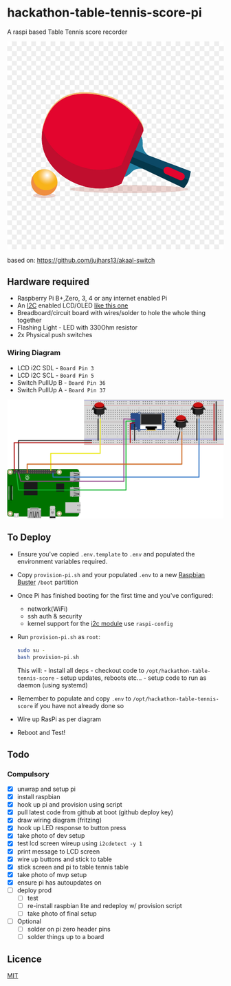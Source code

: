 # hackathon-table-tennis-score-pi
A raspi based Table Tennis score recorder

![](docs/logo.png)

based on: https://github.com/jujhars13/akaal-switch

## Hardware required

- Raspberry Pi B+,Zero, 3, 4 or any internet enabled Pi
- An [I2C](https://i2c.info/) enabled LCD/OLED [like this one](https://www.amazon.co.uk/gp/product/B07PWWTB94/ref=ppx_yo_dt_b_asin_title_o00_s00?ie=UTF8&psc=1)
- Breadboard/circuit board with wires/solder to hole the whole thing together
- Flashing Light - LED with 330Ohm resistor
- 2x Physical push switches

### Wiring Diagram

- LCD i2C SDL - `Board Pin 3`
- LCD i2C SCL - `Board Pin 5`
- Switch PullUp B - `Board Pin 36`
- Switch PullUp A - `Board Pin 37`

![wiring-diagram](docs/diagram_bb.svg)

## To Deploy

- Ensure you've copied `.env.template` to `.env` and populated the environment variables required.
- Copy `provision-pi.sh` and your populated `.env` to a new [Raspbian Buster](https://www.raspberrypi.org/downloads/raspbian/) `/boot` partition
- Once Pi has finished booting for the first time and you've configured:
  - network(WiFi)
  - ssh auth & security
  - kernel support for the [i2c module](https://learn.adafruit.com/adafruits-raspberry-pi-lesson-4-gpio-setup/configuring-i2c) use `raspi-config`
- Run `provision-pi.sh` as `root`:

  ```bash
  sudo su -
  bash provision-pi.sh
  ```

  This will:
      - Install all deps
      - checkout code to `/opt/hackathon-table-tennis-score`
      - setup updates, reboots etc...
      - setup code to run as daemon (using systemd)
- Remember to populate and copy `.env` to `/opt/hackathon-table-tennis-score` if you have not already done so
- Wire up RasPi as per diagram
- Reboot and Test!

## Todo

### Compulsory

- [x] unwrap and setup pi
- [x] install raspbian
- [x] hook up pi and provision using script
- [x] pull latest code from github at boot (github deploy key)
- [x] draw wiring diagram (fritzing)
- [x] hook up LED response to button press
- [x] take photo of dev setup
- [x] test lcd screen wireup using `i2cdetect -y 1`
- [x] print message to LCD screen
- [x] wire up buttons and stick to table
- [x] stick screen and pi to table tennis table
- [x] take photo of mvp setup
- [x] ensure pi has autoupdates on
- [ ] deploy prod
    - [ ] test
    - [ ] re-install raspbian lite and redeploy w/ provision script
    - [ ] take photo of final setup
- [ ] Optional
    - [ ] solder on pi zero header pins
    - [ ] solder things up to a board

## Licence

[MIT](LICENCE)
